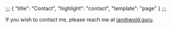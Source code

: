 ;;;
{
	"title": "Contact",
	"highlight": "contact",
	"template": "page"
}
;;;

If you wish to contact me, please reach me at [ian@wold.guru](mailto:ian@wold.guru).